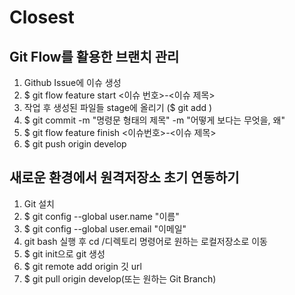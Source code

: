 # Closest
## Git Flow를 활용한 브랜치 관리

1. Github Issue에 이슈 생성
2. $ git flow feature start <이슈 번호>-<이슈 제목>
3. 작업 후 생성된 파일들 stage에 올리기 ($ git add )
4. $ git commit -m "명령문 형태의 제목" -m "어떻게 보다는 무엇을, 왜"
5. $ git flow feature finish <이슈번호>-<이슈 제목>
6. $ git push origin develop

## 새로운 환경에서 원격저장소 초기 연동하기
1. Git 설치
2. $ git config --global user.name "이름"
3. $ git config --global user.email "이메일"
4. git bash 실행 후 cd /디렉토리 명령어로 원하는 로컬저장소로 이동
5. $ git init으로 git 생성
6. $ git remote add origin 깃 url
7. $ git pull origin develop(또는 원하는 Git Branch) 
